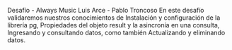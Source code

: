 Desafío - Always Music
Luis Arce - Pablo Troncoso
En este desafío validaremos nuestros conocimientos de Instalación y configuración de la
librería pg, Propiedades del objeto result y la asincronía en una consulta, Ingresando y
consultando datos, como también Actualizando y eliminando datos.

